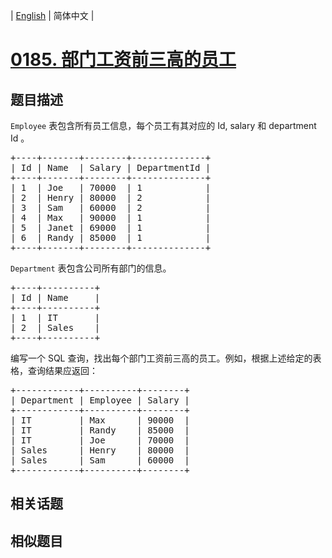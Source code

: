 
| [English](README_EN.md) | 简体中文 |
# [0185. 部门工资前三高的员工](https://leetcode-cn.com/problems/department-top-three-salaries/)
## 题目描述
<p><code>Employee</code> 表包含所有员工信息，每个员工有其对应的&nbsp;Id, salary 和 department Id 。</p>

<pre>+----+-------+--------+--------------+
| Id | Name  | Salary | DepartmentId |
+----+-------+--------+--------------+
| 1  | Joe   | 70000  | 1            |
| 2  | Henry | 80000  | 2            |
| 3  | Sam   | 60000  | 2            |
| 4  | Max   | 90000  | 1            |
| 5  | Janet | 69000  | 1            |
| 6  | Randy | 85000  | 1            |
+----+-------+--------+--------------+
</pre>

<p><code>Department</code> 表包含公司所有部门的信息。</p>

<pre>+----+----------+
| Id | Name     |
+----+----------+
| 1  | IT       |
| 2  | Sales    |
+----+----------+
</pre>

<p>编写一个&nbsp;SQL 查询，找出每个部门工资前三高的员工。例如，根据上述给定的表格，查询结果应返回：</p>

<pre>+------------+----------+--------+
| Department | Employee | Salary |
+------------+----------+--------+
| IT         | Max      | 90000  |
| IT         | Randy    | 85000  |
| IT         | Joe      | 70000  |
| Sales      | Henry    | 80000  |
| Sales      | Sam      | 60000  |
+------------+----------+--------+
</pre>

## 相关话题

## 相似题目

